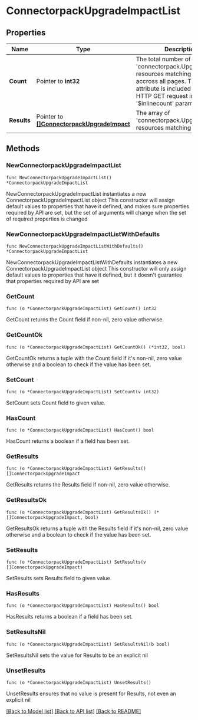 # ConnectorpackUpgradeImpactList

## Properties

Name | Type | Description | Notes
------------ | ------------- | ------------- | -------------
**Count** | Pointer to **int32** | The total number of &#39;connectorpack.UpgradeImpact&#39; resources matching the request, accross all pages. The &#39;Count&#39; attribute is included when the HTTP GET request includes the &#39;$inlinecount&#39; parameter. | [optional] 
**Results** | Pointer to [**[]ConnectorpackUpgradeImpact**](ConnectorpackUpgradeImpact.md) | The array of &#39;connectorpack.UpgradeImpact&#39; resources matching the request. | [optional] 

## Methods

### NewConnectorpackUpgradeImpactList

`func NewConnectorpackUpgradeImpactList() *ConnectorpackUpgradeImpactList`

NewConnectorpackUpgradeImpactList instantiates a new ConnectorpackUpgradeImpactList object
This constructor will assign default values to properties that have it defined,
and makes sure properties required by API are set, but the set of arguments
will change when the set of required properties is changed

### NewConnectorpackUpgradeImpactListWithDefaults

`func NewConnectorpackUpgradeImpactListWithDefaults() *ConnectorpackUpgradeImpactList`

NewConnectorpackUpgradeImpactListWithDefaults instantiates a new ConnectorpackUpgradeImpactList object
This constructor will only assign default values to properties that have it defined,
but it doesn't guarantee that properties required by API are set

### GetCount

`func (o *ConnectorpackUpgradeImpactList) GetCount() int32`

GetCount returns the Count field if non-nil, zero value otherwise.

### GetCountOk

`func (o *ConnectorpackUpgradeImpactList) GetCountOk() (*int32, bool)`

GetCountOk returns a tuple with the Count field if it's non-nil, zero value otherwise
and a boolean to check if the value has been set.

### SetCount

`func (o *ConnectorpackUpgradeImpactList) SetCount(v int32)`

SetCount sets Count field to given value.

### HasCount

`func (o *ConnectorpackUpgradeImpactList) HasCount() bool`

HasCount returns a boolean if a field has been set.

### GetResults

`func (o *ConnectorpackUpgradeImpactList) GetResults() []ConnectorpackUpgradeImpact`

GetResults returns the Results field if non-nil, zero value otherwise.

### GetResultsOk

`func (o *ConnectorpackUpgradeImpactList) GetResultsOk() (*[]ConnectorpackUpgradeImpact, bool)`

GetResultsOk returns a tuple with the Results field if it's non-nil, zero value otherwise
and a boolean to check if the value has been set.

### SetResults

`func (o *ConnectorpackUpgradeImpactList) SetResults(v []ConnectorpackUpgradeImpact)`

SetResults sets Results field to given value.

### HasResults

`func (o *ConnectorpackUpgradeImpactList) HasResults() bool`

HasResults returns a boolean if a field has been set.

### SetResultsNil

`func (o *ConnectorpackUpgradeImpactList) SetResultsNil(b bool)`

 SetResultsNil sets the value for Results to be an explicit nil

### UnsetResults
`func (o *ConnectorpackUpgradeImpactList) UnsetResults()`

UnsetResults ensures that no value is present for Results, not even an explicit nil

[[Back to Model list]](../README.md#documentation-for-models) [[Back to API list]](../README.md#documentation-for-api-endpoints) [[Back to README]](../README.md)


